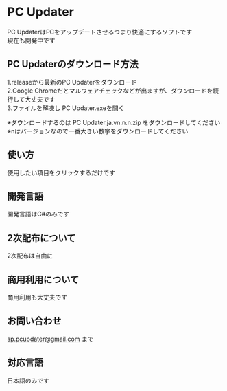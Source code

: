 # PC Updater
PC UpdaterはPCをアップデートさせるつまり快適にするソフトです<br>
現在も開発中です
<br>
## PC Updaterのダウンロード方法
1.releaseから最新のPC Updaterをダウンロード<br>
2.Google Chromeだとマルウェアチェックなどが出ますが、ダウンロードを続行して大丈夫です<br>
3.ファイルを解凍し PC Updater.exeを開く<br>

※ダウンロードするのは PC Updater.ja.vn.n.n.zip をダウンロードしてください<br>
※nはバージョンなので一番大きい数字をダウンロードしてください
## 使い方
使用したい項目をクリックするだけです
<br>

## 開発言語
開発言語はC#のみです

## 2次配布について
2次配布は自由に

## 商用利用について
商用利用も大丈夫です

## お問い合わせ
sp.pcupdater@gmail.com
まで

## 対応言語
日本語のみです
